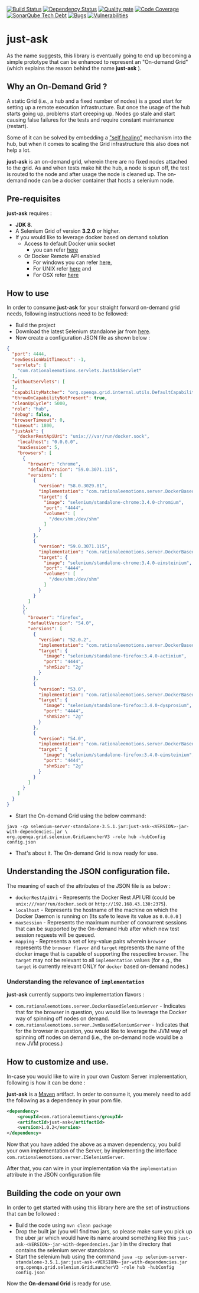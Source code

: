 [![Build Status](https://travis-ci.org/philippe-granet/just-ask.svg?branch=master)](https://travis-ci.org/philippe-granet/just-ask/builds)
[![Dependency Status](https://www.versioneye.com/user/projects/59b4595c0fb24f002a981282/badge.svg)](https://www.versioneye.com/user/projects/59b4595c0fb24f002a981282)
[![Quality gate](https://sonarcloud.io/api/badges/gate?key=com.rationaleemotions%3Ajust-ask&metric=sqale_debt_ratio)](https://sonarcloud.io/dashboard?id=com.rationaleemotions%3Ajust-ask)
[![Code Coverage](https://sonarcloud.io/api/badges/measure?key=com.rationaleemotions%3Ajust-ask&metric=coverage)](https://sonarqube.io/dashboard?id=com.rationaleemotions%3Ajust-ask)
[![SonarQube Tech Debt](https://sonarcloud.io/api/badges/measure?key=com.rationaleemotions%3Ajust-ask&metric=sqale_debt_ratio)](https://sonarqube.io/dashboard?id=com.rationaleemotions%3Ajust-ask)
[![Bugs](https://sonarcloud.io/api/badges/measure?key=com.rationaleemotions%3Ajust-ask&metric=bugs)](https://sonarqube.io/dashboard?id=com.rationaleemotions%3Ajust-ask)
[![Vulnerabilities](https://sonarcloud.io/api/badges/measure?key=com.rationaleemotions%3Ajust-ask&metric=vulnerabilities)](https://sonarqube.io/dashboard?id=com.rationaleemotions%3Ajust-ask)

# just-ask

As the name suggests, this library is eventually going to end up becoming a simple prototype that can be enhanced to 
represent an "On-demand Grid" (which explains the reason behind the name **just-ask** ).
 
## Why an On-Demand Grid ?

A static Grid (i.e., a hub and a fixed number of nodes) is a good start for setting up a remote execution infrastructure. 
But once the usage of the hub starts going up, problems start creeping up. 
Nodes go stale and start causing false failures for the tests and require constant maintenance (restart).  

Some of it can be solved by embedding a ["self healing"](https://rationaleemotions.wordpress.com/2013/01/28/building-a-self-maintaining-grid-environment/) mechanism into the hub, 
but when it comes to scaling the Grid infrastructure this also does not help a lot.

**just-ask** is an on-demand grid,  wherein there are no fixed nodes attached to the grid. 
As and when tests make hit the hub, a node is spun off, the test is routed to the node and after usage the node is 
cleaned up. The on-demand node can be a docker container that hosts a selenium node.

 ## Pre-requisites
 
 **just-ask** requires : 
 * **JDK 8**.
 * A Selenium Grid of version **3.2.0** or higher.
 * If you would like to leverage docker based on demand solution
   * Access to default Docker unix socket
     * you can refer [here](https://docs.docker.com/engine/reference/commandline/dockerd/#daemon-socket-option)
   * Or Docker Remote API enabled
     * For windows you can refer [here](http://scriptcrunch.com/enable-docker-remote-api/), 
     * For UNIX refer [here](https://docs.docker.com/engine/admin/) and 
     * For OSX refer [here](https://forums.docker.com/t/remote-api-with-docker-for-mac-beta/15639/2)


## How to use

In order to consume **just-ask** for your straight forward on-demand grid needs, following instructions need to be 
followed:
* Build the project
* Download the latest Selenium standalone jar from [here](http://www.seleniumhq.org/download/).
* Now create a configuration JSON file as shown below :
```json
{
  "port": 4444,
  "newSessionWaitTimeout": -1,
  "servlets": [
    "com.rationaleemotions.servlets.JustAskServlet"
  ],
  "withoutServlets": [
  ],
  "capabilityMatcher": "org.openqa.grid.internal.utils.DefaultCapabilityMatcher",
  "throwOnCapabilityNotPresent": true,
  "cleanUpCycle": 5000,
  "role": "hub",
  "debug": false,
  "browserTimeout": 0,
  "timeout": 1800,
  "justAsk": {
    "dockerRestApiUri": "unix:///var/run/docker.sock",
    "localhost": "0.0.0.0",
    "maxSession": 5,
    "browsers": [
      {
        "browser": "chrome",
        "defaultVersion": "59.0.3071.115",
        "versions": [
          {
            "version": "58.0.3029.81",
            "implementation": "com.rationaleemotions.server.DockerBasedSeleniumServer",
            "target": {
              "image": "selenium/standalone-chrome:3.4.0-chromium",
              "port": "4444",
              "volumes": [
                "/dev/shm:/dev/shm"
              ]
            }
          },
          {
            "version": "59.0.3071.115",
            "implementation": "com.rationaleemotions.server.DockerBasedSeleniumServer",
            "target": {
              "image": "selenium/standalone-chrome:3.4.0-einsteinium",
              "port": "4444",
              "volumes": [
                "/dev/shm:/dev/shm"
              ]
            }
          }
        ]
      },
      {
        "browser": "firefox",
        "defaultVersion": "54.0",
        "versions": [
          {
            "version": "52.0.2",
            "implementation": "com.rationaleemotions.server.DockerBasedSeleniumServer",
            "target": {
              "image": "selenium/standalone-firefox:3.4.0-actinium",
              "port": "4444",
              "shmSize": "2g"
            }
          },
          {
            "version": "53.0",
            "implementation": "com.rationaleemotions.server.DockerBasedSeleniumServer",
            "target": {
              "image": "selenium/standalone-firefox:3.4.0-dysprosium",
              "port": "4444",
              "shmSize": "2g"
            }
          },
          {
            "version": "54.0",
            "implementation": "com.rationaleemotions.server.DockerBasedSeleniumServer",
            "target": {
              "image": "selenium/standalone-firefox:3.4.0-einsteinium",
              "port": "4444",
              "shmSize": "2g"
            }
          }
        ]
      }
    ]
  }
}

```
* Start the On-demand Grid using the below command:

```
java -cp selenium-server-standalone-3.5.1.jar:just-ask-<VERSION>-jar-with-dependencies.jar \
org.openqa.grid.selenium.GridLauncherV3 -role hub -hubConfig config.json
```

* That's about it. The On-demand Grid is now ready for use.

## Understanding the JSON configuration file.
The meaning of each of the attributes of the JSON file is as below :

* `dockerRestApiUri` - Represents the Docker Rest API URI (could be `unix:///var/run/docker.sock` or `http://192.168.43.130:2375`).
* `localhost` - Represents the hostname of the machine on which the Docker Daemon is running on (Its safe to leave 
its value as `0.0.0.0` )
* `maxSession` - Represents the maximum number of concurrent sessions that can be supported by the On-demand Hub 
after which new test session requests will be queued.
* `mapping` - Represents a set of key-value pairs wherein `browser` represents the `browser flavor` and `target` 
represents the name of the docker image that is capable of supporting the respective `browser`. The `target` may not 
be relevant to all `implementation` values (for e.g., the `target` is currently relevant ONLY for `docker` based 
on-demand nodes.)

### Understanding the relevance of `implementation`
**just-ask** currently supports two implementation flavors :

* `com.rationaleemotions.server.DockerBasedSeleniumServer` - Indicates that for the browser in question, you would like
 to leverage the Docker way of spinning off nodes on demand.
*  `com.rationaleemotions.server.JvmBasedSeleniumServer` - Indicates that for the browser in question, you would like
 to leverage the JVM way of spinning off nodes on demand (i.e., the on-demand node would be a new JVM process.)

## How to customize and use.

In-case you would like to wire in your own Custom Server implementation, following is how it can be done :

**just-ask** is a [Maven](https://maven.apache.org/guides/getting-started/) artifact. In order to 
consume it, you merely need to add the following as a dependency in your pom file.

```xml
<dependency>
    <groupId>com.rationaleemotions</groupId>
    <artifactId>just-ask</artifactId>
    <version>1.0.2</version>
</dependency>
```

Now that you have added the above as a maven dependency, you build your own implementation of the Server, by 
implementing the interface `com.rationaleemotions.server.ISeleniumServer`.

After that, you can wire in your implementation via the `implementation` attribute in the JSON configuration file

## Building the code on your own

In order to get started with using this library here are the set of instructions that can be followed :
 
 * Build the code using `mvn clean package`
 * Drop the built jar (you will find two jars, so please make sure you pick up the uber jar which would have its name
  around something like this `just-ask-<VERSION>-jar-with-dependencies.jar` ) in the directory that contains the 
  selenium server standalone.
 * Start the selenium hub using the command `java -cp selenium-server-standalone-3.5.1.jar:just-ask-<VERSION>-jar-with-dependencies.jar org.openqa.grid.selenium.GridLauncherV3 -role hub -hubConfig config.json`

 Now the **On-demand Grid** is ready for use.
